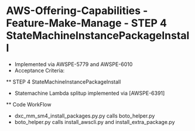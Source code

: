 # AWS-Offering-Capabilities - Feature-Make-Manage - STEP 4 StateMachineInstancePackageInstall

* Implemented via AWSPE-5779 and AWSPE-6010
* Acceptance Criteria:

** STEP 4 StateMachineInstancePackageInstall

* Statemachine Lambda splitup implemented via [AWSPE-6391]

** Code WorkFlow 

* dxc_mm_sm4_install_packages.py.py calls boto_helper.py
* boto_helper.py calls install_awscli.py and install_extra_package.py
